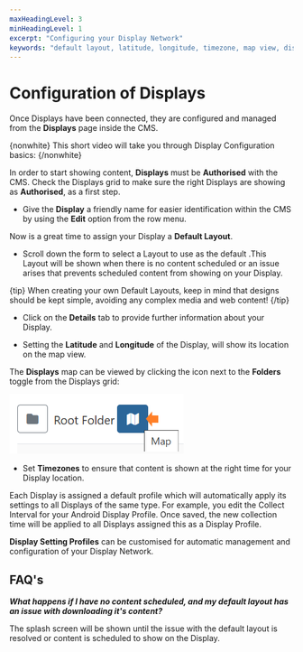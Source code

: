```yaml
---
maxHeadingLevel: 3
minHeadingLevel: 1
excerpt: "Configuring your Display Network"
keywords: "default layout, latitude, longitude, timezone, map view, display grid, display management, adding displays, authorising displays"
---
```


# Configuration of Displays

Once Displays have been connected, they are configured and managed from the **Displays** page inside the CMS.

{nonwhite}
This short video will take you through Display Configuration basics:
{/nonwhite}

In order to start showing content, **Displays** must be **Authorised** with the CMS. Check the Displays grid to make sure the right Displays are showing as **Authorised**, as a first step.

- Give the **Display** a friendly name for easier identification within the CMS by using the **Edit** option from the row menu.


Now is a great time to assign your Display a **Default Layout**. 

- Scroll down the form to select a Layout to use as the default .This Layout will be shown when there is no content scheduled or an issue arises that prevents scheduled content from showing on your Display. 

{tip}
When creating your own Default Layouts, keep in mind that designs should be kept simple, avoiding any complex media and web content!
{/tip}

- Click on the **Details** tab to provide further information about your Display. 

- Setting the **Latitude** and **Longitude** of the Display, will show its location on the map view.


The **Displays** map can be viewed by clicking the icon next to the **Folders** toggle from the Displays grid:

![Display Map Icon](img/display_configuration_map_view_icon.png)

- Set **Timezones** to ensure that content is shown at the right time for your Display location.

Each Display is assigned a default profile which will automatically apply its settings to all Displays of the same type. For example, you edit the Collect Interval for your Android Display Profile. Once saved, the new collection time will be applied to all Displays assigned this as a Display Profile.

**Display Setting Profiles** can be customised for automatic management and configuration of your Display Network.

## FAQ's

***What happens if I have no content scheduled, and my default layout has an issue with downloading it's content?***

The splash screen will be shown until the issue with the default layout is resolved or content is scheduled to show on the Display.

